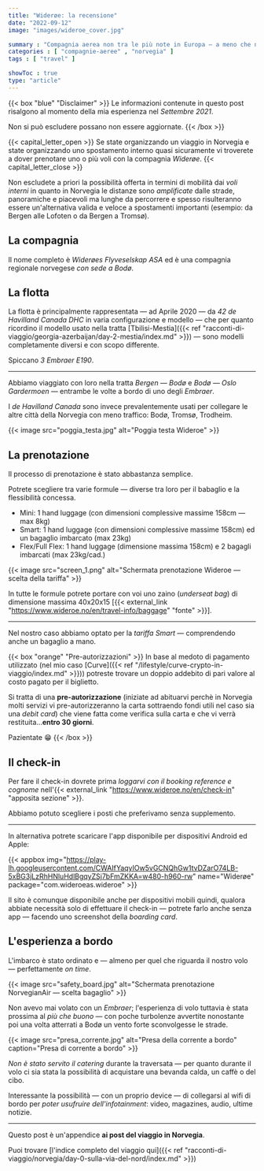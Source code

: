 ```yaml
---
title: "Widerøe: la recensione"
date: "2022-09-12"
image: "images/wideroe_cover.jpg"

summary : "Compagnia aerea non tra le più note in Europa ― a meno che non si pianifichi un viaggio in Norvegia e si inseriscano degli spostamenti aerei. In rete si trovano poche informazioni. Qui la mia esperienza sottoforma di mini-recensione."
categories : [ "compagnie-aeree" , "norvegia" ]
tags : [ "travel" ]

showToc : true
type: "article"
---
```


{{< box "blue" "Disclaimer" >}}
Le informazioni contenute in questo post risalgono al momento della mia esperienza nel *Settembre 2021*.

Non si può escludere possano non essere aggiornate.
{{< /box >}}

{{< capital_letter_open >}}
Se state organizzando un viaggio in Norvegia e state organizzando uno spostamento interno quasi sicuramente vi troverete a dover prenotare uno o più voli con la compagnia *Widerøe*.
{{< capital_letter_close >}}

Non escludete a priori la possibilità offerta in termini di mobilità dai *voli interni* in quanto in Norvegia le distanze sono _amplificate_ dalle strade, panoramiche e piacevoli ma lunghe da percorrere e spesso risulteranno essere un'alternativa valida e veloce a spostamenti importanti (esempio: da Bergen alle Lofoten o da Bergen a Tromsø).

## La compagnia

Il nome completo è *Widerøes Flyveselskap ASA* ed è una compagnia regionale norvegese *con sede a Bodø*.

## La flotta

La flotta è principalmente rappresentata ― ad Aprile 2020 ― da *42 de Havilland Canada DHC* in varia configurazione e modello ― che per quanto ricordino il modello usato nella tratta [Tbilisi-Mestia]({{< ref "racconti-di-viaggio/georgia-azerbaijan/day-2-mestia/index.md" >}}) ― sono modelli completamente diversi e con scopo differente.

Spiccano *3 Embraer E190*.

* * *

Abbiamo viaggiato con loro nella tratta *Bergen ― Bodø* e *Bodø ― Oslo Gardermoen* ― entrambe le volte a bordo di uno degli _Embraer_.

I _de Havilland Canada_ sono invece prevalentemente usati per collegare le altre città della Norvegia con meno traffico: Bodø, Tromsø, Trodheim.

{{< image src="poggia_testa.jpg" alt="Poggia testa Wideroe" >}}

## La prenotazione

Il processo di prenotazione è stato abbastanza semplice.

Potrete scegliere tra varie formule ― diverse tra loro per il babaglio e la flessibilità concessa.

* Mini: 1 hand luggage (con dimensioni complessive massime 158cm ― max 8kg)
* Smart: 1 hand luggage (con dimensioni complessive massime 158cm) ed un bagaglio imbarcato (max 23kg)
* Flex/Full Flex: 1 hand luggage (dimensione massima 158cm) e 2 bagagli imbarcati (max 23kg/cad.)

{{< image src="screen_1.png" alt="Schermata prenotazione Wideroe ― scelta della tariffa" >}}

In tutte le formule potrete portare con voi uno zaino (_underseat bag_) di dimensione massima 40x20x15 [{{< external_link "https://www.wideroe.no/en/travel-info/baggage" "fonte" >}}].

* * *

Nel nostro caso abbiamo optato per la *tariffa Smart* ― comprendendo anche un bagaglio a mano.

{{< box "orange" "Pre-autorizzazioni" >}}
In base al medoto di pagamento utilizzato (nel mio caso [Curve]({{< ref "/lifestyle/curve-crypto-in-viaggio/index.md" >}})) potreste trovare un doppio addebito di pari valore al costo pagato per il biglietto.

Si tratta di una **pre-autorizzazione** (iniziate ad abituarvi perchè in Norvegia molti servizi vi pre-autorizzeranno la carta sottraendo fondi utili nel caso sia una _debit card_) che viene fatta come verifica sulla carta e che vi verrà restituita...**entro 30 giorni**.

Pazientate 😁
{{< /box >}}

## Il check-in

Per fare il check-in dovrete prima *loggarvi con il _booking reference_ e _cognome_* nell'{{< external_link "https://www.wideroe.no/en/check-in" "apposita sezione" >}}.

Abbiamo potuto scegliere i posti che preferivamo senza supplemento.

* * *

In alternativa potrete scaricare l'app disponibile per dispositivi Android ed Apple:

{{< appbox img="https://play-lh.googleusercontent.com/CWAIfYaqyIOw5vGCNQhGw1tvDZarO74LB-5xBG3jLzRhHNluHdlBgqyZSj7bFmZKKA=w480-h960-rw" name="Widerøe" package="com.wideroeas.wideroe" >}}

Il sito è comunque disponibile anche per dispositivi mobili quindi, qualora abbiate necessità solo di effettuare il check-in ― potrete farlo anche senza app ― facendo uno screenshot della _boarding card_.

## L'esperienza a bordo

L'imbarco è stato ordinato e ― almeno per quel che riguarda il nostro volo ― perfettamente _on time_.

{{< image src="safety_board.jpg" alt="Schermata prenotazione NorvegianAir ― scelta bagaglio" >}}

Non avevo mai volato con un *Embraer*; l'esperienza di volo tuttavia è stata prossima al *più che buono* ― con poche turbolenze avvertite nonostante poi una volta atterrati a Bodø un vento forte sconvolgesse le strade.

{{< image src="presa_corrente.jpg" alt="Presa della corrente a bordo" caption="Presa di corrente a bordo" >}}

*Non è stato servito il catering* durante la traversata ― per quanto durante il volo ci sia stata la possibilità di acquistare una bevanda calda, un caffè o del cibo.

Interessante la possibilità ― con un proprio device ― di collegarsi al wifi di bordo per *poter usufruire dell'infotainment*: video, magazines, audio, ultime notizie.

* * *

Questo post è un'appendice **ai post del viaggio in Norvegia**.

Puoi trovare [l'indice completo del viaggio qui]({{< ref "racconti-di-viaggio/norvegia/day-0-sulla-via-del-nord/index.md" >}})